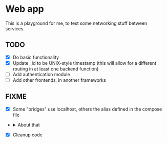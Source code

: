 # Web app

This is a playground for me, to test some networking stuff between services.

## TODO

- [x] Do basic functionality
- [x] Update _id to be UNIX-style timestamp (this will allow for a different
  routing in at least one backend function)
- [ ] Add authentication module
- [ ] Add other frontends, in another frameworks

## FIXME

- [x] Some "bridges" use localhost, others the alias defined in the compose file
- <details close><summary>About that</summary>This is not quite true. Between
  the database and the backend, the connection is done through the Docker
  network, hence the use of "backend:27017" and not "localhost:27017". However,
  the frontend is "running" in the outside (client-side), and as such it needs a
  "localhost:5000" connection, not a "backend:5000" one. There surely are ways
  to make this better, but for now I will keep it this way. </details>

- [x] Cleanup code